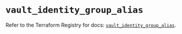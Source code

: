 # `vault_identity_group_alias`

Refer to the Terraform Registry for docs: [`vault_identity_group_alias`](https://registry.terraform.io/providers/hashicorp/vault/5.1.0/docs/resources/identity_group_alias).
